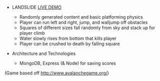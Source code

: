 
* LANDSLIDE
[LIVE DEMO](https://www.landslidejs.herokuapp.com)

    * Randomly generated content and basic platforming physics
    * Player can run left and right, jump, and walljump off obstacles
    * Squares of different sizes fall randomly from sky and stack up for player climb
    * Water slowly rises from bottom that kills player
    * Player can be crushed to death by falling square

* Architecture and Technologies
    * MongoDB, Express (& Node) for saving scores

(Game based off http://www.avalanchegame.org/)
